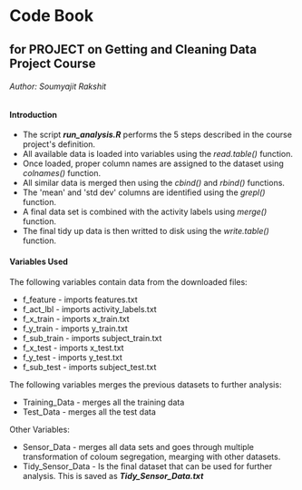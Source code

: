 # Code Book 
## for PROJECT on Getting and Cleaning Data Project Course
###### Author: Soumyajit Rakshit

#### Introduction
* The script **_run_analysis.R_** performs the 5 steps described in the course project's definition.
* All available data is loaded into variables using the _read.table()_ function.
* Once loaded, proper column names are assigned to the dataset using _colnames()_ function.
* All similar data is merged then using the _cbind()_ and _rbind()_ functions.
* The 'mean' and 'std dev' columns are identified using the _grepl()_ function.
* A final data set is combined with the activity labels using _merge()_ function.
* The final tidy up data is then writted to disk using the _write.table()_ function.

#### Variables Used
The following variables contain data from the downloaded files:
* f_feature - imports features.txt
* f_act_lbl - imports activity_labels.txt
* f_x_train - imports x_train.txt
* f_y_train - imports y_train.txt
* f_sub_train - imports subject_train.txt
* f_x_test - imports x_test.txt
* f_y_test - imports y_test.txt
* f_sub_test - imports subject_test.txt

The following variables merges the previous datasets to further analysis:
* Training_Data - merges all the training data
* Test_Data - merges all the test data

Other Variables:
* Sensor_Data - merges all data sets and goes through multiple transformation of coloum segregation, mearging with other datasets.
* Tidy_Sensor_Data - Is the final dataset that can be used for further analysis. This is saved as **_Tidy_Sensor_Data.txt_**